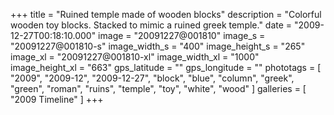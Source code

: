 +++
title = "Ruined temple made of wooden blocks"
description = "Colorful wooden toy blocks. Stacked to mimic a ruined greek temple."
date = "2009-12-27T00:18:10.000"
image = "20091227@001810"
image_s = "20091227@001810-s"
image_width_s = "400"
image_height_s = "265"
image_xl = "20091227@001810-xl"
image_width_xl = "1000"
image_height_xl = "663"
gps_latitude = ""
gps_longitude = ""
phototags = [ "2009", "2009-12", "2009-12-27", "block", "blue", "column", "greek", "green", "roman", "ruins", "temple", "toy", "white", "wood" ]
galleries = [ "2009 Timeline" ]
+++
